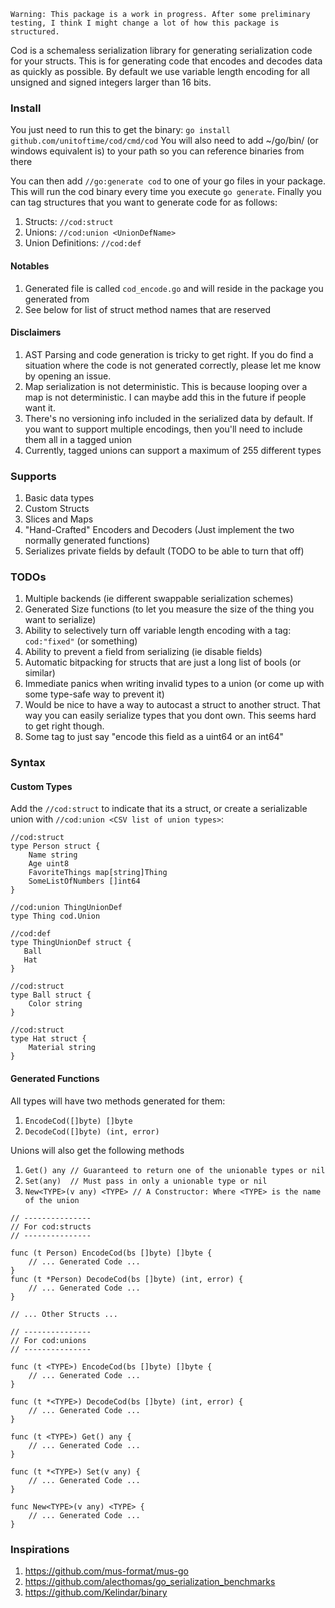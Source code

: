 `Warning: This package is a work in progress. After some preliminary testing, I think I might change a lot of how this package is structured.`

Cod is a schemaless serialization library for generating serialization code for your structs. This is for generating code that encodes and decodes data as quickly as possible. By default we use variable length encoding for all unsigned and signed integers larger than 16 bits.

### Install
You just need to run this to get the binary: `go install github.com/unitoftime/cod/cmd/cod`
You will also need to add ~/go/bin/ (or windows equivalent is) to your path so you can reference binaries from there

You can then add `//go:generate cod` to one of your go files in your package. This will run the cod binary every time you execute `go generate`. Finally you can tag structures that you want to generate code for as follows:
1. Structs: `//cod:struct`
2. Unions: `//cod:union <UnionDefName>`
3. Union Definitions: `//cod:def`

#### Notables
1. Generated file is called `cod_encode.go` and will reside in the package you generated from
2. See below for list of struct method names that are reserved

#### Disclaimers
1. AST Parsing and code generation is tricky to get right. If you do find a situation where the code is not generated correctly, please let me know by opening an issue.
2. Map serialization is not deterministic. This is because looping over a map is not deterministic. I can maybe add this in the future if people want it.
3. There's no versioning info included in the serialized data by default. If you want to support multiple encodings, then you'll need to include them all in a tagged union
4. Currently, tagged unions can support a maximum of 255 different types

### Supports
1. Basic data types
2. Custom Structs
3. Slices and Maps
4. "Hand-Crafted" Encoders and Decoders (Just implement the two normally generated functions)
5. Serializes private fields by default (TODO to be able to turn that off)

### TODOs
1. Multiple backends (ie different swappable serialization schemes)
2. Generated Size functions (to let you measure the size of the thing you want to serialize)
3. Ability to selectively turn off variable length encoding with a tag: `cod:"fixed"` (or something)
4. Ability to prevent a field from serializing (ie disable fields)
5. Automatic bitpacking for structs that are just a long list of bools (or similar)
6. Immediate panics when writing invalid types to a union (or come up with some type-safe way to prevent it)
7. Would be nice to have a way to autocast a struct to another struct. That way you can easily serialize types that you dont own. This seems hard to get right though.
8. Some tag to just say "encode this field as a uint64 or an int64"

### Syntax
#### Custom Types
Add the `//cod:struct` to indicate that its a struct, or create a serializable union with `//cod:union <CSV list of union types>`:

```
//cod:struct
type Person struct {
    Name string
    Age uint8
    FavoriteThings map[string]Thing
    SomeListOfNumbers []int64
}

//cod:union ThingUnionDef
type Thing cod.Union

//cod:def
type ThingUnionDef struct {
   Ball
   Hat
}

//cod:struct
type Ball struct {
    Color string
}

//cod:struct
type Hat struct {
    Material string
}
```

#### Generated Functions
All types will have two methods generated for them:
1. `EncodeCod([]byte) []byte`
2. `DecodeCod([]byte) (int, error)`

Unions will also get the following methods
1. `Get() any // Guaranteed to return one of the unionable types or nil`
2. `Set(any)  // Must pass in only a unionable type or nil`
3. `New<TYPE>(v any) <TYPE> // A Constructor: Where <TYPE> is the name of the union`


```
// ---------------
// For cod:structs
// ---------------

func (t Person) EncodeCod(bs []byte) []byte {
    // ... Generated Code ...
}
func (t *Person) DecodeCod(bs []byte) (int, error) {
    // ... Generated Code ...
}

// ... Other Structs ...

// ---------------
// For cod:unions
// ---------------

func (t <TYPE>) EncodeCod(bs []byte) []byte {
    // ... Generated Code ...
}

func (t *<TYPE>) DecodeCod(bs []byte) (int, error) {
    // ... Generated Code ...
}

func (t <TYPE>) Get() any {
    // ... Generated Code ...
}

func (t *<TYPE>) Set(v any) {
    // ... Generated Code ...
}

func New<TYPE>(v any) <TYPE> {
    // ... Generated Code ...
}
```

### Inspirations
1. https://github.com/mus-format/mus-go
2. https://github.com/alecthomas/go_serialization_benchmarks
3. https://github.com/Kelindar/binary
